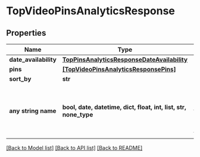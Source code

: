 # TopVideoPinsAnalyticsResponse


## Properties
Name | Type | Description | Notes
------------ | ------------- | ------------- | -------------
**date_availability** | [**TopPinsAnalyticsResponseDateAvailability**](TopPinsAnalyticsResponseDateAvailability.md) |  | [optional] 
**pins** | [**[TopVideoPinsAnalyticsResponsePins]**](TopVideoPinsAnalyticsResponsePins.md) |  | [optional] 
**sort_by** | **str** |  | [optional] 
**any string name** | **bool, date, datetime, dict, float, int, list, str, none_type** | any string name can be used but the value must be the correct type | [optional]

[[Back to Model list]](../README.md#documentation-for-models) [[Back to API list]](../README.md#documentation-for-api-endpoints) [[Back to README]](../README.md)


